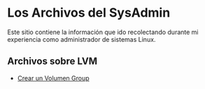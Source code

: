 # Los Archivos del SysAdmin
Este sitio contiene la información que ido recolectando durante mi experiencia como administrador de sistemas Linux.

## Archivos sobre LVM
- [Crear un Volumen Group](LVM/crearVG.html)

